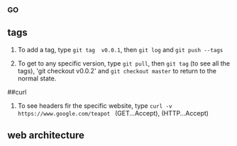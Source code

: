 ### GO

## tags

1. To add a tag, type `git tag  v0.0.1`, then `git log` and `git push --tags`

2. To get to any specific version, type `git pull`, then `git tag` (to see all the tags),
   'git checkout v0.0.2' and `git checkout master` to return to the normal state.

##curl

1. To see headers fir the specific website, type `curl -v  https://www.google.com/teapot `
   (GET...Accept), (HTTP...Accept)

## web architecture



